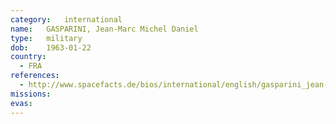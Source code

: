 ```yaml
---
category:	international
name:	GASPARINI, Jean-Marc Michel Daniel
type:	military
dob:	1963-01-22
country:
  - FRA
references:
  - http://www.spacefacts.de/bios/international/english/gasparini_jean-marc.htm
missions:
evas:
---
```

